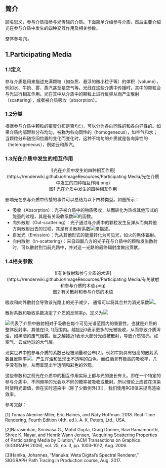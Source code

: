 ## 简介

顾名思义，参与介质指参与光传输的介质。下面简单介绍参与介质，然后主要介绍光在参与介质中发生的四种交互作用及相关参数。

整体参考[1]。

## 1.Participating Media

### 1.1定义

参与介质是用来描述充满颗粒（如杂质、悬浮的微小粒子等）的体积（volume），例如水、牛奶、雾、蒸汽甚至是空气等。光线在这些介质中传播时，其中的颗粒会与光进行相互作用。光在其中从介质中的颗粒上进行反弹从而产生散射（scattering），或者被介质吸收（absorption）。

### 1.2分类

根据参与介质中颗粒的密度分布是否均匀，可以分为各向同性的和各向异性的。如果介质内部颗粒分布均匀，被称为各向同性的（homogeneous），如空气和水；当颗粒分布随空间位置的变化而变化时，这种不均匀的介质就是各向异性的（heterogeneous），例如云和蒸汽。

### 1.3光在介质中发生的相互作用

<div align=center>![光在介质中发生的四种相互作用](https://renderwiki.github.io/ImageResources/Participating Media/光在介质中发生的四种相互作用.png)</div>

<center>图1 光在介质中发生的四种相互作用 </center>

影响光在参与介质中传播的事件可以总结为以下四种类型。如图所示：

- 吸收（Absorption）：光子被介质中的物质吸收，从而转化为热或其他形式的能量的过程，其是有关吸收系数![](http://latex.codecogs.com/svg.latex?\sigma_{a})的函数。
- 向外散射（Out-scattering）：光子通过与介质中的颗粒发生反弹从而向其他方向散射出去的过程，其是有关散射系数![](http://latex.codecogs.com/svg.latex?\sigma_{s})来描述。
- 自发光（Emission）：光从其他形式的能量转化为可见光，如火的黑体辐射。
- 向内散射（In-scattering）：来自四面八方的光子在与介质中的颗粒发生散射时，可以散射到当前光路中，并对这一光路的最终辐射度做出贡献。

### 1.4相关参数

<div align=center>![有关散射和参与介质的术语](https://renderwiki.github.io/ImageResources/Participating Media/有关散射和参与介质的术语.png)</div>

<center>图2 有关散射和参与介质的术语 </center>

吸收和向外散射会导致该光路上的光子减少， 通常可以将其合并为消光系数![](http://latex.codecogs.com/svg.latex?\sigma_{t}=\sigma_{a}+\sigma_{s})。

散射系数和吸收系数决定了介质的反照率ρ，定义为![](http://latex.codecogs.com/svg.latex?\rho=\frac{\sigma_{s}}{\sigma_{s}+\sigma_{a}}=\frac{\sigma_{s}}{\sigma_{t}})

![](http://latex.codecogs.com/svg.latex?\rho)代表了介质中散射相对于吸收在每个可见光谱范围内的重要性，也就是介质的整体反射率，其值在[0, 1]范围内。越接近0表示更多的光被吸收，从而导致介质浑浊，如黑暗的废气烟雾。反之越接近1表示大部分光线被散射，导致介质较亮，如空气、云或地球的大气层。

现实世界中的参与介质的系数已经被测量和公布[2]。例如牛奶具有很高的散射系数且反照率![](http://latex.codecogs.com/svg.latex?\rho>0.999)，产生浑浊和呈现出不透明的白色。而红酒具有极高的吸收率，几乎没有散射，从而呈现出半透明和彩色的外观。

这些参数和之前光在介质中的相互作用实际上都与光的波长有关。即在一个特定的参与介质中，不同频率的光会以不同的概率被吸收或散射。所以理论上应该在渲染时使用光谱值，但在实时渲染中（除了少数例外[3]），我们使用RGB值来提高渲染效率。

参考文献：

[1] Tomas Akenine-Mller, Eric Haines, and Naty Hoffman. 2018. Real-Time Rendering, Fourth Edition (4th. ed.). A. K. Peters, Ltd., USA.

[2]Narasimhan, Srinivasa G., Mohit Gupta, Craig Donner, Ravi Ramamoorthi, Shree K. Nayar, and Henrik Wann Jensen, “Acquiring Scattering Properties of Participating Media by Dilution,” ACM Transactions on Graphics (SIGGRAPH 2006), vol. 25, no. 3, pp. 1003–1012, Aug. 2006. 

[3]Hanika, Johannes, “Manuka: Weta Digital’s Spectral Renderer,” SIGGRAPH Path Tracing in Production course, Aug. 2017.